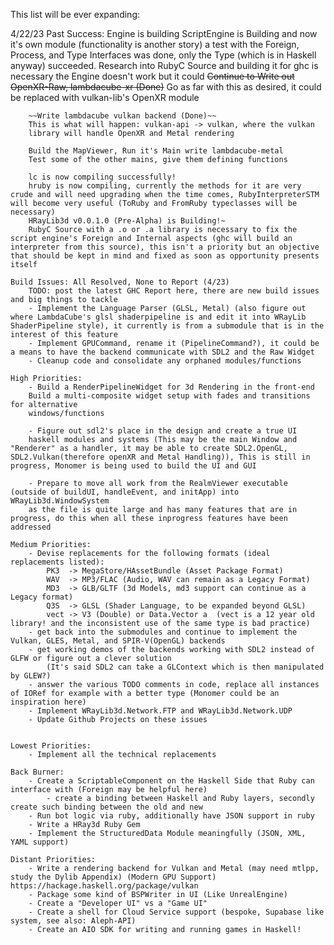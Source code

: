 This list will be ever expanding:

4/22/23
    Past Success:
        Engine is building
        ScriptEngine is Building and now it's own module (functionality is another story)
        a test with the Foreign, Process, and Type Interfaces was done, only the Type (which
        is in Haskell anyway) succeeded. Research into RubyC Source and building it for ghc
        is necessary the Engine doesn't work but it could
        ~~Continue to Write out OpenXR-Raw, lambdacube-xr (Done)~~ 
        Go as far with this as desired, it could be replaced with vulkan-lib's OpenXR module 

        ~~Write lambdacube vulkan backend (Done)~~ 
        This is what will happen: vulkan-api -> vulkan, where the vulkan 
        library will handle OpenXR and Metal rendering 

        Build the MapViewer, Run it's Main write lambdacube-metal
        Test some of the other mains, give them defining functions

        lc is now compiling successfully!
        hruby is now compiling, currently the methods for it are very crude and will need upgrading when the time comes, RubyInterpreterSTM will become very useful (ToRuby and FromRuby typeclasses will be necessary)
        HRayLib3d v0.0.1.0 (Pre-Alpha) is Building!~
        RubyC Source with a .o or .a library is necessary to fix the script engine's Foreign and Internal aspects (ghc will build an interpreter from this source), this isn't a priority but an objective that should be kept in mind and fixed as soon as opportunity presents itself

    Build Issues: All Resolved, None to Report (4/23)
        TODO: post the latest GHC Report here, there are new build issues and big things to tackle
        - Implement the Language Parser (GLSL, Metal) (also figure out where LambdaCube's glsl shaderpipeline is and edit it into WRayLib ShaderPipeline style), it currently is from a submodule that is in the interest of this feature    
        - Implement GPUCommand, rename it (PipelineCommand?), it could be a means to have the backend communicate with SDL2 and the Raw Widget
        - Cleanup code and consolidate any orphaned modules/functions

    High Priorities:
        - Build a RenderPipelineWidget for 3d Rendering in the front-end
        Build a multi-composite widget setup with fades and transitions for alternative 
        windows/functions

        - Figure out sdl2's place in the design and create a true UI        
        haskell modules and systems (This may be the main Window and "Renderer" as a handler, it may be able to create SDL2.OpenGL, SDL2.Vulkan(therefore openXR and Metal Handling)), This is still in progress, Monomer is being used to build the UI and GUI

        - Prepare to move all work from the RealmViewer executable (outside of buildUI, handleEvent, and initApp) into WRayLib3d.WindowSystem
        as the file is quite large and has many features that are in progress, do this when all these inprogress features have been addressed

    Medium Priorities:
        - Devise replacements for the following formats (ideal replacements listed):
            PK3  -> MegaStore/HAssetBundle (Asset Package Format)
            WAV  -> MP3/FLAC (Audio, WAV can remain as a Legacy Format)
            MD3  -> GLB/GLTF (3d Models, md3 support can continue as a Legacy format)
            Q3S  -> GLSL (Shader Language, to be expanded beyond GLSL)
            vect -> V3 (Double) or Data.Vector a  (vect is a 12 year old library! and the inconsistent use of the same type is bad practice)
        - get back into the submodules and continue to implement the Vulkan, GLES, Metal, and SPIR-V(OpenGL) backends
        - get working demos of the backends working with SDL2 instead of GLFW or figure out a clever solution 
            (It's said SDL2 can take a GLContext which is then manipulated by GLEW?)
        - answer the various TODO comments in code, replace all instances of IORef for example with a better type (Monomer could be an inspiration here)
        - Implement WRayLib3d.Network.FTP and WRayLib3d.Network.UDP 
        - Update Github Projects on these issues


    Lowest Priorities:
        - Implement all the technical replacements

    Back Burner:
        - Create a ScriptableComponent on the Haskell Side that Ruby can interface with (Foreign may be helpful here)
            - create a binding between Haskell and Ruby layers, secondly create such binding between the old and new  
        - Run bot logic via ruby, additionally have JSON support in ruby
        - Write a HRay3d Ruby Gem
        - Implement the StructuredData Module meaningfully (JSON, XML, YAML support)

    Distant Priorities:
        - Write a rendering backend for Vulkan and Metal (may need mtlpp, study the Dylib Appendix) (Modern GPU Support) https://hackage.haskell.org/package/vulkan
        - Package some kind of BSPWriter in UI (Like UnrealEngine)
        - Create a "Developer UI" vs a "Game UI"
        - Create a shell for Cloud Service support (bespoke, Supabase like system, see also: Aleph-API)
        - Create an AIO SDK for writing and running games in Haskell!